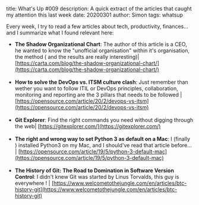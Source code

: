 title: What's Up #009
description: A quick extract of the articles that caught my attention this last week
date: 20200301
author: Simon
tags: whatsup

Every week, I try to read a few articles about tech, productivity, finances... and I summarize what I found relevant here:

* __The Shadow Organizational Chart__: The author of this article is a CEO, he wanted to know the "unofficial organisation" within it's organisation, the method ( and the results are really interesting)| [https://carta.com/blog/the-shadow-organizational-chart/](https://carta.com/blog/the-shadow-organizational-chart/)
<br></br>
* __How to solve the DevOps vs. ITSM culture clash__: Just remember than wether you want to follow ITIL or DevOps principles, collaboration, monitoring and reporting are the 3 pillars that needs to be followed | [https://opensource.com/article/20/2/devops-vs-itsm](https://opensource.com/article/20/2/devops-vs-itsm)
<br></br>
* __Git Explorer__: Find the right commands you need without digging through the web| [https://gitexplorer.com/](https://gitexplorer.com/)
<br></br>
* __The right and wrong way to set Python 3 as default on a Mac__: I (finally ) installed Python3 on my Mac, and I should've read that article before... | [https://opensource.com/article/19/5/python-3-default-mac](https://opensource.com/article/19/5/python-3-default-mac)
<br></br>
* __The History of Git: The Road to Domination in Software Version Control__: I didn't knew Git was started by Linus Torvalds, this guy is everywhere ! | [https://www.welcometothejungle.com/en/articles/btc-history-git](https://www.welcometothejungle.com/en/articles/btc-history-git)
